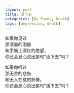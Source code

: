```yaml
---
layout: post
title: 活下去
categories: [My Poems, Death]
tags: [depression, death]
---
```


如果你见过  
那清晨的泪痕  
和手腕上深红的绝望，  
你还会忍心说出那句“活下去”吗？

如果你听过  
那无言的悲伤  
和无人在意的祈祷，  
你还会忍心说出那句“活下去”吗？
